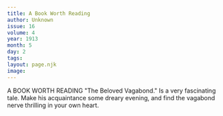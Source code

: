```yaml
---
title: A Book Worth Reading
author: Unknown
issue: 16
volume: 4
year: 1913
month: 5
day: 2
tags:
layout: page.njk
image:
---
```

 A BOOK WORTH READING    "The Beloved Vagabond." Is a very fascinating tale. Make his acquaintance some dreary evening, and find the vagabond nerve thrilling in your own heart.

